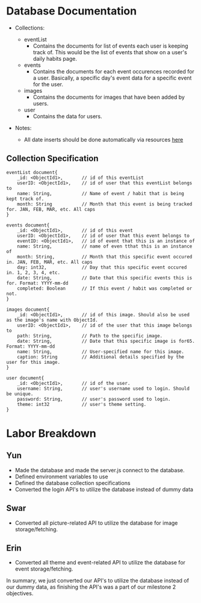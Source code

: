 # Database Documentation
- Collections: 
  - eventList
    - Contains the documents for list of events each user is keeping track of. This would be the list of events that show on a user's daily habits page.
  - events
    - Contains the documents for each event occurences recorded for a user. Basically, a specific day's event data for a specific event for the user.
  - images
    - Contains the documents for images that have been added by users.
  - user
    - Contains the data for users.

- Notes:
  - All date inserts should be done automatically via resources [here](https://docs.mongodb.com/manual/reference/method/Date/)
## Collection Specification
```
eventList document{
    _id: <ObjectId1>,       // id of this eventList
    userID: <ObjectId1>,    // id of user that this eventList belongs to
    name: String,           // Name of event / habit that is being kept track of.
    month: String           // Month that this event is being tracked for. JAN, FEB, MAR, etc. All caps
}

events document{
    _id: <ObjectId1>,       // id of this event
    userID: <ObjectId1>,    // id of user that this event belongs to
    eventID: <ObjectId1>,   // id of event that this is an instance of
    name: String,           // name of even tthat this is an instance of
    month: String,          // Month that this specific event occured in. JAN, FEB, MAR, etc. All caps
    day: int32,             // Day that this specific event occured in. 1, 2, 3, 4, etc.
    date: String,           // Date that this specific events this is for. Format: YYYY-mm-dd
    completed: Boolean      // If this event / habit was completed or not.
}

images document{
    _id: <ObjectId1>,       // id of this image. Should also be used as the image's name with ObjectId.
    userID: <ObjectId1>,    // id of the user that this image belongs to
    path: String,           // Path to the specific image.
    date: String,           // Date that this specific image is for65. Format: YYYY-mm-dd
    name: String,           // User-specified name for this image.
    caption: String         // Additional details specified by the user for this image.
}

user document{
    _id: <ObjectId1>,       // id of the user.
    username: String,       // user's username used to login. Should be unique.
    password: String,       // user's password used to login.
    theme: int32            // user's theme setting.
}
```


# Labor Breakdown
## Yun
- Made the database and made the server.js connect to the database.
- Defined environment variables to use
- Defined the database collection specifications
- Converted the login API's to utilize the database instead of dummy data

## Swar
- Converted all picture-related API to utilize the database for image storage/fetching.

## Erin
- Converted all theme and event-related API to utilize the database for event storage/fetching.

In summary, we just converted our API's to utilize the database instead of our dummy data, as finishing the API's was a part of our milestone 2 objectives.
